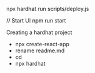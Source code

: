 npx hardhat run scripts/deploy.js

// Start UI
npm run start

Creating a hardhat project 

- npx create-react-app <app-name>
- rename readme.md 
- cd <app-name>
- npx hardhat 
